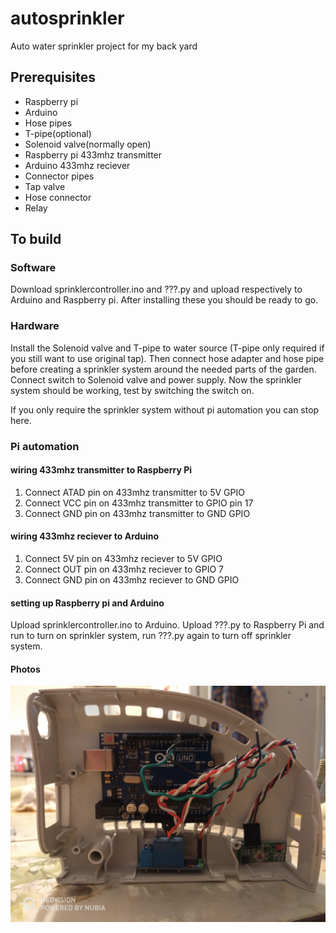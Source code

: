 # autosprinkler
Auto water sprinkler project for my back yard

## Prerequisites
- Raspberry pi
- Arduino
- Hose pipes
- T-pipe(optional)
- Solenoid valve(normally open)
- Raspberry pi 433mhz transmitter
- Arduino 433mhz reciever
- Connector pipes
- Tap valve
- Hose connector
- Relay

## To build
### Software
Download sprinklercontroller.ino and ???.py and upload respectively to Arduino and Raspberry pi. After installing these you should be ready to go.

### Hardware
Install the Solenoid valve and T-pipe to water source (T-pipe only required if you still want to use original tap). Then connect hose adapter and hose pipe before creating a sprinkler system around the needed parts of the garden. Connect switch to Solenoid valve and power supply.
Now the sprinkler system should be working, test by switching the switch on.

If you only require the sprinkler system without pi automation you can stop here.

### Pi automation
#### wiring 433mhz transmitter to Raspberry Pi
1. Connect ATAD pin on 433mhz transmitter to 5V GPIO
2. Connect VCC pin on 433mhz transmitter to  GPIO pin 17
3. Connect GND pin on 433mhz transmitter to GND GPIO
#### wiring 433mhz reciever to Arduino
1. Connect 5V pin on 433mhz reciever to 5V GPIO
2. Connect OUT pin on 433mhz reciever to GPIO 7
3. Connect GND pin on 433mhz reciever to GND GPIO
#### setting up Raspberry pi and Arduino
Upload sprinklercontroller.ino to Arduino. Upload ???.py to Raspberry Pi and run to turn on sprinkler system, run ???.py again to turn off sprinkler system. 
#### Photos
![alt text](photos/IMG_20171105_175550.jpg "Finished picture of Arduino(white casing optional)")
